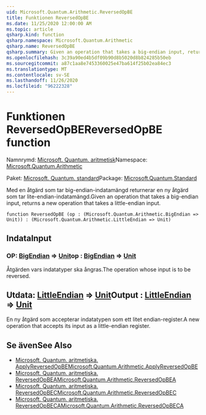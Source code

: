 ```yaml
---
uid: Microsoft.Quantum.Arithmetic.ReversedOpBE
title: Funktionen ReversedOpBE
ms.date: 11/25/2020 12:00:00 AM
ms.topic: article
qsharp.kind: function
qsharp.namespace: Microsoft.Quantum.Arithmetic
qsharp.name: ReversedOpBE
qsharp.summary: Given an operation that takes a big-endian input, returns a new operation that takes a little-endian input.
ms.openlocfilehash: 3c39a90ed4b5df09b90d8b5020d8b824285b50eb
ms.sourcegitcommit: a87c1aa8e7453360025e47ba614f25b02ea84ec3
ms.translationtype: MT
ms.contentlocale: sv-SE
ms.lasthandoff: 11/26/2020
ms.locfileid: "96222328"
---
```

# <a name="reversedopbe-function"></a><span data-ttu-id="37615-102">Funktionen ReversedOpBE</span><span class="sxs-lookup"><span data-stu-id="37615-102">ReversedOpBE function</span></span>

<span data-ttu-id="37615-103">Namnrymd: [Microsoft. Quantum. aritmetisk](xref:Microsoft.Quantum.Arithmetic)</span><span class="sxs-lookup"><span data-stu-id="37615-103">Namespace: [Microsoft.Quantum.Arithmetic](xref:Microsoft.Quantum.Arithmetic)</span></span>

<span data-ttu-id="37615-104">Paket: [Microsoft. Quantum. standard](https://nuget.org/packages/Microsoft.Quantum.Standard)</span><span class="sxs-lookup"><span data-stu-id="37615-104">Package: [Microsoft.Quantum.Standard](https://nuget.org/packages/Microsoft.Quantum.Standard)</span></span>


<span data-ttu-id="37615-105">Med en åtgärd som tar big-endian-indatamängd returnerar en ny åtgärd som tar lite-endian-indatamängd.</span><span class="sxs-lookup"><span data-stu-id="37615-105">Given an operation that takes a big-endian input, returns a new operation that takes a little-endian input.</span></span>

```qsharp
function ReversedOpBE (op : (Microsoft.Quantum.Arithmetic.BigEndian => Unit)) : (Microsoft.Quantum.Arithmetic.LittleEndian => Unit)
```


## <a name="input"></a><span data-ttu-id="37615-106">Indata</span><span class="sxs-lookup"><span data-stu-id="37615-106">Input</span></span>

### <a name="op--bigendian--unit"></a><span data-ttu-id="37615-107">OP: [BigEndian](xref:Microsoft.Quantum.Arithmetic.BigEndian) => [Unit](xref:microsoft.quantum.lang-ref.unit)</span><span class="sxs-lookup"><span data-stu-id="37615-107">op : [BigEndian](xref:Microsoft.Quantum.Arithmetic.BigEndian) => [Unit](xref:microsoft.quantum.lang-ref.unit)</span></span> 

<span data-ttu-id="37615-108">Åtgärden vars indatatyper ska ångras.</span><span class="sxs-lookup"><span data-stu-id="37615-108">The operation whose input is to be reversed.</span></span>



## <a name="output--littleendian--unit"></a><span data-ttu-id="37615-109">Utdata: [LittleEndian](xref:Microsoft.Quantum.Arithmetic.LittleEndian) => [Unit](xref:microsoft.quantum.lang-ref.unit)</span><span class="sxs-lookup"><span data-stu-id="37615-109">Output : [LittleEndian](xref:Microsoft.Quantum.Arithmetic.LittleEndian) => [Unit](xref:microsoft.quantum.lang-ref.unit)</span></span> 

<span data-ttu-id="37615-110">En ny åtgärd som accepterar indatatypen som ett litet endian-register.</span><span class="sxs-lookup"><span data-stu-id="37615-110">A new operation that accepts its input as a little-endian register.</span></span>

## <a name="see-also"></a><span data-ttu-id="37615-111">Se även</span><span class="sxs-lookup"><span data-stu-id="37615-111">See Also</span></span>

- [<span data-ttu-id="37615-112">Microsoft. Quantum. aritmetiska. ApplyReversedOpBE</span><span class="sxs-lookup"><span data-stu-id="37615-112">Microsoft.Quantum.Arithmetic.ApplyReversedOpBE</span></span>](xref:Microsoft.Quantum.Arithmetic.ApplyReversedOpBE)
- [<span data-ttu-id="37615-113">Microsoft. Quantum. aritmetiska. ReversedOpBEA</span><span class="sxs-lookup"><span data-stu-id="37615-113">Microsoft.Quantum.Arithmetic.ReversedOpBEA</span></span>](xref:Microsoft.Quantum.Arithmetic.ReversedOpBEA)
- [<span data-ttu-id="37615-114">Microsoft. Quantum. aritmetiska. ReversedOpBEC</span><span class="sxs-lookup"><span data-stu-id="37615-114">Microsoft.Quantum.Arithmetic.ReversedOpBEC</span></span>](xref:Microsoft.Quantum.Arithmetic.ReversedOpBEC)
- [<span data-ttu-id="37615-115">Microsoft. Quantum. aritmetiska. ReversedOpBECA</span><span class="sxs-lookup"><span data-stu-id="37615-115">Microsoft.Quantum.Arithmetic.ReversedOpBECA</span></span>](xref:Microsoft.Quantum.Arithmetic.ReversedOpBECA)